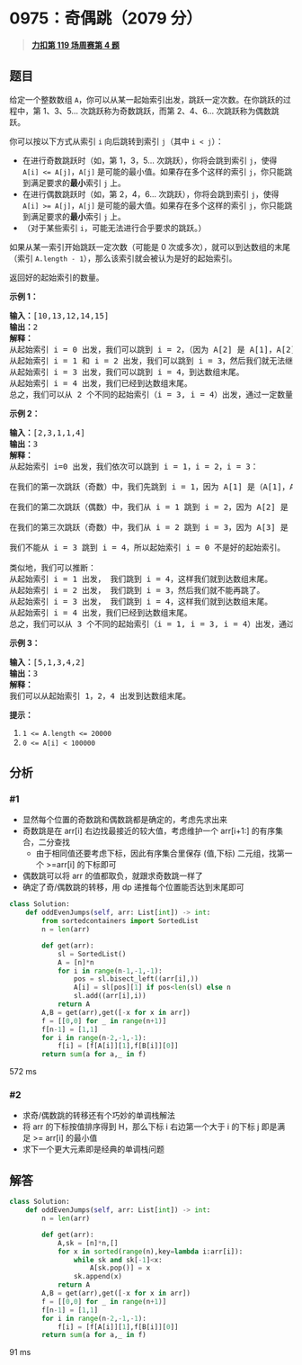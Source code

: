 # 0975：奇偶跳（2079 分）


> <u>**[力扣第 119 场周赛第 4 题](https://leetcode.cn/problems/odd-even-jump/)**</u>

## 题目

<p>给定一个整数数组 <code>A</code>，你可以从某一起始索引出发，跳跃一定次数。在你跳跃的过程中，第 1、3、5... 次跳跃称为奇数跳跃，而第 2、4、6... 次跳跃称为偶数跳跃。</p>

<p>你可以按以下方式从索引 <code>i</code> 向后跳转到索引 <code>j</code>（其中 <code>i &lt; j</code>）：</p>

<ul>
<li>在进行奇数跳跃时（如，第 1，3，5... 次跳跃），你将会跳到索引 <code>j</code>，使得 <code>A[i] &lt;= A[j]</code>，<code>A[j]</code> 是可能的最小值。如果存在多个这样的索引 <code>j</code>，你只能跳到满足要求的<strong>最小</strong>索引 <code>j</code> 上。</li>
<li>在进行偶数跳跃时（如，第 2，4，6... 次跳跃），你将会跳到索引 <code>j</code>，使得 <code>A[i] &gt;= A[j]</code>，<code>A[j]</code> 是可能的最大值。如果存在多个这样的索引 <code>j</code>，你只能跳到满足要求的<strong>最小</strong>索引 <code>j</code> 上。</li>
<li>（对于某些索引 <code>i</code>，可能无法进行合乎要求的跳跃。）</li>
</ul>

<p>如果从某一索引开始跳跃一定次数（可能是 0 次或多次），就可以到达数组的末尾（索引 <code>A.length - 1</code>），那么该索引就会被认为是好的起始索引。</p>

<p>返回好的起始索引的数量。</p>



<p><strong>示例 1：</strong></p>

<pre><strong>输入：</strong>[10,13,12,14,15]
<strong>输出：</strong>2
<strong>解释： </strong>
从起始索引 i = 0 出发，我们可以跳到 i = 2，（因为 A[2] 是 A[1]，A[2]，A[3]，A[4] 中大于或等于 A[0] 的最小值），然后我们就无法继续跳下去了。
从起始索引 i = 1 和 i = 2 出发，我们可以跳到 i = 3，然后我们就无法继续跳下去了。
从起始索引 i = 3 出发，我们可以跳到 i = 4，到达数组末尾。
从起始索引 i = 4 出发，我们已经到达数组末尾。
总之，我们可以从 2 个不同的起始索引（i = 3, i = 4）出发，通过一定数量的跳跃到达数组末尾。
</pre>

<p><strong>示例 2：</strong></p>

<pre><strong>输入：</strong>[2,3,1,1,4]
<strong>输出：</strong>3
<strong>解释：</strong>
从起始索引 i=0 出发，我们依次可以跳到 i = 1，i = 2，i = 3：

在我们的第一次跳跃（奇数）中，我们先跳到 i = 1，因为 A[1] 是（A[1]，A[2]，A[3]，A[4]）中大于或等于 A[0] 的最小值。

在我们的第二次跳跃（偶数）中，我们从 i = 1 跳到 i = 2，因为 A[2] 是（A[2]，A[3]，A[4]）中小于或等于 A[1] 的最大值。A[3] 也是最大的值，但 2 是一个较小的索引，所以我们只能跳到 i = 2，而不能跳到 i = 3。

在我们的第三次跳跃（奇数）中，我们从 i = 2 跳到 i = 3，因为 A[3] 是（A[3]，A[4]）中大于或等于 A[2] 的最小值。

我们不能从 i = 3 跳到 i = 4，所以起始索引 i = 0 不是好的起始索引。

类似地，我们可以推断：
从起始索引 i = 1 出发， 我们跳到 i = 4，这样我们就到达数组末尾。
从起始索引 i = 2 出发， 我们跳到 i = 3，然后我们就不能再跳了。
从起始索引 i = 3 出发， 我们跳到 i = 4，这样我们就到达数组末尾。
从起始索引 i = 4 出发，我们已经到达数组末尾。
总之，我们可以从 3 个不同的起始索引（i = 1, i = 3, i = 4）出发，通过一定数量的跳跃到达数组末尾。
</pre>

<p><strong>示例 3：</strong></p>

<pre><strong>输入：</strong>[5,1,3,4,2]
<strong>输出：</strong>3
<strong>解释： </strong>
我们可以从起始索引 1，2，4 出发到达数组末尾。
</pre>



<p><strong>提示：</strong></p>

<ol>
<li><code>1 &lt;= A.length &lt;= 20000</code></li>
<li><code>0 &lt;= A[i] &lt; 100000</code></li>
</ol>




## 分析

### #1

- 显然每个位置的奇数跳和偶数跳都是确定的，考虑先求出来
- 奇数跳是在 arr[i] 右边找最接近的较大值，考虑维护一个 arr[i+1:] 的有序集合，二分查找
	- 由于相同值还要考虑下标，因此有序集合里保存 (值,下标) 二元组，找第一个 >=arr[i] 的下标即可
- 偶数跳可以将 arr 的值都取负，就跟求奇数跳一样了
- 确定了奇/偶数跳的转移，用 dp 递推每个位置能否达到末尾即可

```python
class Solution:
    def oddEvenJumps(self, arr: List[int]) -> int:
        from sortedcontainers import SortedList
        n = len(arr)

        def get(arr):
            sl = SortedList()
            A = [n]*n
            for i in range(n-1,-1,-1):
                pos = sl.bisect_left((arr[i],))
                A[i] = sl[pos][1] if pos<len(sl) else n
                sl.add((arr[i],i))
            return A
        A,B = get(arr),get([-x for x in arr])
        f = [[0,0] for _ in range(n+1)]
        f[n-1] = [1,1]
        for i in range(n-2,-1,-1):
            f[i] = [f[A[i]][1],f[B[i]][0]]
        return sum(a for a,_ in f)
```

572 ms

### #2

- 求奇/偶数跳的转移还有个巧妙的单调栈解法
- 将 arr 的下标按值排序得到 H，那么下标 i 右边第一个大于 i 的下标 j 即是满足 >= arr[i] 的最小值
- 求下一个更大元素即是经典的单调栈问题

## 解答

```python
class Solution:
    def oddEvenJumps(self, arr: List[int]) -> int:
        n = len(arr)

        def get(arr):
            A,sk = [n]*n,[]
            for x in sorted(range(n),key=lambda i:arr[i]):
                while sk and sk[-1]<x:
                    A[sk.pop()] = x
                sk.append(x)
            return A
        A,B = get(arr),get([-x for x in arr])
        f = [[0,0] for _ in range(n+1)]
        f[n-1] = [1,1]
        for i in range(n-2,-1,-1):
            f[i] = [f[A[i]][1],f[B[i]][0]]
        return sum(a for a,_ in f)
```

91 ms
